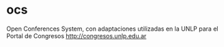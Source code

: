 # ocs
Open Conferences System, con adaptaciones utilizadas en la UNLP para el Portal de Congresos http://congresos.unlp.edu.ar
